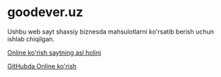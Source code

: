 # goodever.uz
 
Ushbu web sayt shaxsiy biznesda mahsulotlarni ko'rsatib berish uchun ishlab chiqilgan.

[Online ko'rish saytning asl holini](https://goodever.uz)

[GitHubda Online ko'rish](https://goodever.uz)